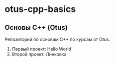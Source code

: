 # otus-cpp-basics

## Основы С++ (Otus)

Репозиторий по основам С++ по курсам от Otus.

1. Первый проект: Hello World
2. Второй проект: Линковка 